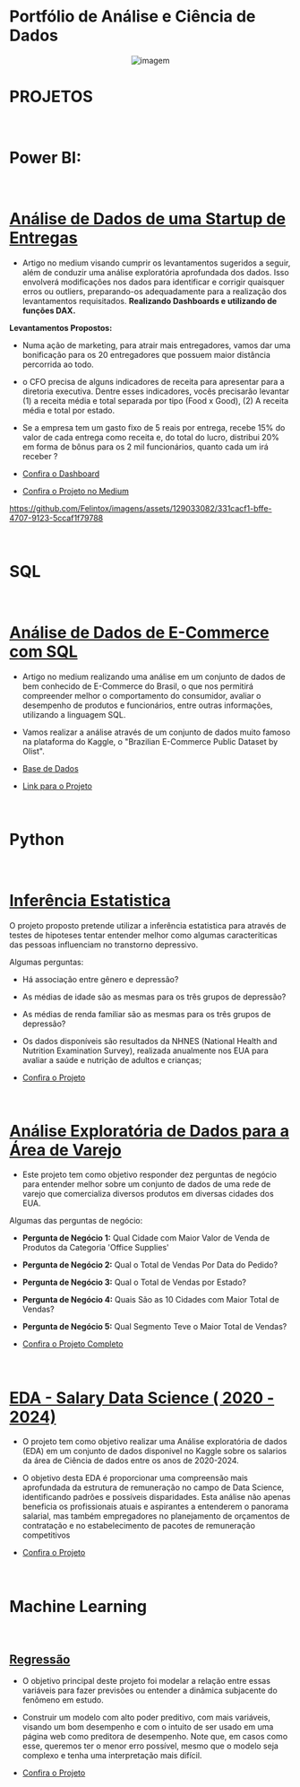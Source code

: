 # Portfólio de Análise e Ciência de Dados

<p align="center">
  <img src="https://github.com/Felintox/Portfolio/assets/129033082/e33d119b-15cf-4e36-953e-c2b7bbede92c" alt="imagem">
</p>

# PROJETOS 
<br>

# Power BI:
<br>

# <a href='https://medium.com/@gabrielfelinto2020/an%C3%A1lise-de-dados-de-uma-startup-de-entregas-f38a350a80b2'>Análise de Dados de uma Startup de Entregas</a>


- Artigo no medium visando cumprir os levantamentos sugeridos a seguir, além de conduzir uma análise exploratória aprofundada dos dados. Isso envolverá modificações nos dados para identificar e corrigir quaisquer erros ou outliers, preparando-os adequadamente para a realização dos levantamentos requisitados. <b>Realizando Dashboards e utilizando de funções DAX.</b>

<b>Levantamentos Propostos:</b>

- Numa ação de marketing, para atrair mais entregadores, vamos dar uma bonificação para os 20 entregadores que possuem maior distância percorrida ao todo.
- o CFO precisa de alguns indicadores de receita para apresentar para a diretoria executiva. Dentre esses indicadores, vocês precisarão levantar (1) a receita média e total separada por tipo (Food x Good), (2) A receita média e total por estado.
- Se a empresa tem um gasto fixo de 5 reais por entrega, recebe 15% do valor de cada entrega como receita e, do total do lucro, distribui 20% em forma de bônus para os 2 mil funcionários, quanto cada um irá receber ?

-  <a href='https://app.powerbi.com/view?r=eyJrIjoiN2Q3ZjkwOGMtYzExZC00NWEwLWJkODgtODIwMjM3NGIyZTU2IiwidCI6IjY3NzhmMDFhLWI5ZmMtNGNlYy1iZTgyLTM0N2U5NzMzNTI4ZCJ9&pageName=ReportSectionae2b9fce90c9a17c857b'>Confira o Dashboard</a>
-  <a href='https://medium.com/@gabrielfelinto2020/an%C3%A1lise-de-dados-de-uma-startup-de-entregas-f38a350a80b2'>Confira o Projeto no Medium</a>

https://github.com/Felintox/imagens/assets/129033082/331cacf1-bffe-4707-9123-5ccaf1f79788



<br>

# SQL
<br>

#  <a href="https://github.com/Felintox/Sql_Olist_Analise">Análise de Dados de E-Commerce com SQL </a>

- Artigo no medium realizando uma análise em um conjunto de dados de bem conhecido de E-Commerce do Brasil, o que nos permitirá compreender melhor o comportamento do consumidor, avaliar o desempenho de produtos e funcionários, entre outras informações, utilizando a linguagem SQL.
- Vamos realizar a análise através de um conjunto de dados muito famoso na plataforma do Kaggle, o "Brazilian E-Commerce Public Dataset by Olist". 

- <a href="https://www.kaggle.com/datasets/olistbr/brazilian-ecommerce">Base de Dados</a>
- <a href="https://github.com/Felintox/Sql_Olist_Analise">Link para o Projeto</a>

<br> 

# Python 
<br>
 
# <a href="https://github.com/Felintox/Tera_Desafio_Inferencia">Inferência Estatistica</a>

O projeto proposto pretende utilizar a inferência estatistica para através de testes de hipoteses tentar entender melhor como algumas caracteriticas das pessoas influenciam no transtorno depressivo.

Algumas perguntas:
-  Há associação entre gênero e depressão?

-  As médias de idade são as mesmas para os três grupos de depressão?

-  As médias de renda familiar são as mesmas para os três grupos de depressão?
- Os dados disponíveis são resultados da NHNES (National Health and Nutrition Examination Survey), realizada anualmente nos EUA para avaliar a saúde e nutrição de adultos e crianças;

- <a href='https://github.com/Felintox/Tera_Desafio_Inferencia'>Confira o Projeto</a> 

<br>

#  <a href="https://github.com/Felintox/Curso-DSA">Análise Exploratória de Dados para a Área de Varejo</a>

- Este projeto tem como objetivo responder dez perguntas de negócio para entender melhor sobre um conjunto de dados de uma rede de varejo que comercializa diversos produtos em diversas cidades dos EUA.

Algumas das perguntas de negócio:

-  **Pergunta de Negócio 1:** Qual Cidade com Maior Valor de Venda de Produtos da Categoria 'Office Supplies'
-  **Pergunta de Negócio 2:** Qual o Total de Vendas Por Data do Pedido?
-  **Pergunta de Negócio 3:** Qual o Total de Vendas por Estado?
-  **Pergunta de Negócio 4:** Quais São as 10 Cidades com Maior Total de Vendas?
-  **Pergunta de Negócio 5:** Qual Segmento Teve o Maior Total de Vendas?


- <a href="https://github.com/Felintox/Curso-DSA">Confira o Projeto Completo</a> 
<br>

#  <a href="https://www.kaggle.com/code/gabrielfelinto/eda-salary-data-science-2020-2024">EDA - Salary Data Science ( 2020 - 2024)</a>


- O projeto tem como objetivo realizar uma Análise exploratória de dados (EDA) em um conjunto de dados disponivel no Kaggle sobre os salarios da área de Ciência de dados entre os anos de 2020-2024.

- O objetivo desta EDA é proporcionar uma compreensão mais aprofundada da estrutura de remuneração no campo de Data Science, identificando padrões e possíveis disparidades. Esta análise não apenas beneficia os profissionais atuais e aspirantes a entenderem o panorama salarial, mas também empregadores no planejamento de orçamentos de contratação e no estabelecimento de pacotes de remuneração competitivos

- <a href="https://www.kaggle.com/code/gabrielfelinto/eda-salary-data-science-2020-2024">Confira o Projeto</a>

<br>

# Machine Learning
<br>

## <a href="https://www.kaggle.com/code/gabrielfelinto/prevendo-notas-do-enem">Regressão</a>

- O objetivo principal deste projeto foi modelar a relação entre essas variáveis para fazer previsões ou entender a dinâmica subjacente do fenômeno em estudo.

- Construir um modelo com alto poder preditivo, com mais variáveis, visando um bom desempenho e com o intuito de ser usado em uma página web como preditora de desempenho. Note que, em casos como esse, queremos ter o menor erro possível, mesmo que o modelo seja complexo e tenha uma interpretação mais difícil.<br>

- <a href="https://www.kaggle.com/code/gabrielfelinto/prevendo-notas-do-enem">Confira o Projeto</a>
<br>





